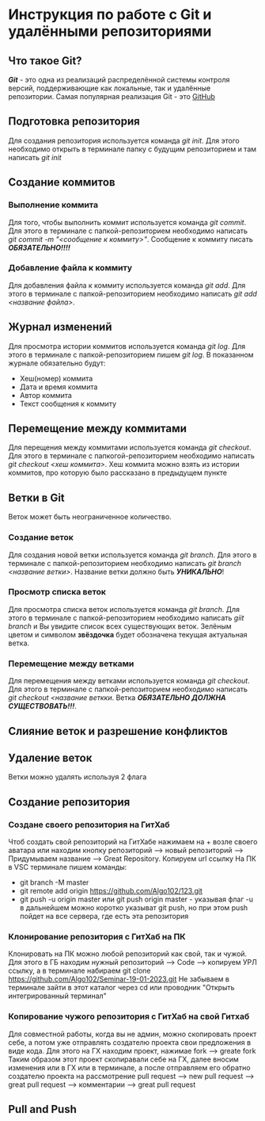 # Инструкция по работе с Git и удалёнными репозиториями

## Что такое Git?
***Git*** - это одна из реализаций распределённой системы контроля версий, поддерживающие как локальные, так и удалённые репозитории. Самая популярная реализация Git - это [GitHub](https://github.com)

## Подготовка репозитория
Для создания репозитория используется команда *git init*. Для этого необходимо открыть в терминале папку с будущим репозиторием и там написать *git init*

## Создание коммитов

### Выполнение коммита
Для того, чтобы выполнить коммит используется команда *git commit*. Для этого в терминале с папкой-репозиторием необходимо написать *git commit -m "<сообщение к коммиту>"*. Сообщение к коммиту писать ***ОБЯЗАТЕЛЬНО!!!!***

### Добавление файла к коммиту
Для добавления файла к коммиту используется команда *git add*. Для этого в терминале с папкой-репозиторием необходимо написать *git add <название файла>*.

## Журнал изменений
Для просмотра истории коммитов используется команда *git log*. Для этого в терминале с папкой-репозиторием пишем *git log*. В показанном журнале обязательно будут:
* Хеш(номер) коммита
* Дата и время коммита
* Автор коммита
* Текст сообщения к коммиту

## Перемещение между коммитами
Для перещения между коммитами используется команда *git checkout*. Для этого в терминале с папкогой-репозиторием необходимо написать *git checkout <хеш коммита>*. Хеш коммита можно взять из истории коммитов, про которую было рассказано в предыдущем пункте

## Ветки в Git


Веток может быть неограниченное количество.

### Создание веток
Для создания новой ветки используется команда *git branch*. Для этого в терминале с папкой-репозиторием необходимо написать *git branch <название ветки>*. Название ветки должно быть ***УНИКАЛЬНО***!

### Просмотр списка веток
Для просмотра списка веток используется команда *git branch*. Для этого в терминале с папкой-репозиторием необходимо написать *giit branch* и Вы увидите список всех существующих веток. Зелёным цветом и символом **звёздочка** будет обозначена текущая актуальная ветка.

### Перемещение между ветками
Для перемещения между ветками используется команда *git checkout*. Для этого в терминале с папкой-репозиторием необходимо написать *git checkout <название веткки*. Ветка ***ОБЯЗАТЕЛЬНО ДОЛЖНА СУЩЕСТВОВАТЬ!!!***. 

## Слияние веток и разрешение конфликтов

## Удаление веток
Ветки можно удалять используя 2 флага

## Создание репозитория 
### Создане своего репозитория на ГитХаб
Чтоб создать свой репозиторий на ГитХабе нажимаем на + возле своего аватара или находим кнопку репозиторий --> новый репозиторий --> Придумываем название --> Great Repository. Копируем url ссылку
На ПК в VSC терминале пишем команды:
* git branch -M master
* git remote add origin https://github.com/Algo102/123.git
* git push -u origin master или git push origin master - указывая флаг -u в дальнейшем можно коротко указыват git push, но при этом push пойдет на все сервера, где есть эта репозитория

### Клонирование репозитория с ГитХаб на ПК
Клонировать на ПК можно любой репозиторий как свой, так и чужой.
Для этого в ГБ находим нужный репозиторий --> Code --> копируем УРЛ ссылку, а в терминале набираем git clone https://github.com/Algo102/Seminar-19-01-2023.git
Не забываем в терминале зайти в этот каталог через cd или проводник "Открыть интегрированный терминал"

### Копирование чужого репозитория с ГитХаб на свой Гитхаб
Для совместной работы, когда вы не админ, можно скопировать проект себе, а потом уже отправлять создателю проекта свои предложения в виде кода. 
Для этого на ГХ находим проект, нажимае fork --> greate fork 
Таким образом этот проект скопиравали себе на ГХ, далее вносим изменения или в ГХ или в терминале, а после
отправляем его обратно создателю проекта на рассмотрение 
pull request --> new pull request --> great pull request --> комментарии --> great pull request

## Pull and Push
